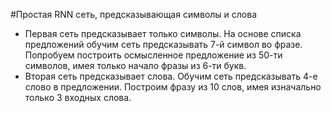 #Простая RNN сеть, предсказывающая символы и слова
* Первая сеть предсказывает только символы. 
На основе списка предложений обучим сеть предсказывать 7-й символ во фразе. Попробуем построить осмысленное предложение из 50-ти символов, имея только начало фразы из 6-ти букв.
 * Вторая сеть предсказывает слова.
Обучим сеть предсказывать 4-е слово в предложении. Построим фразу из 10 слов, имея изначально только 3 входных слова.

